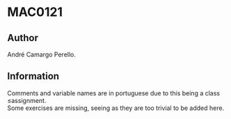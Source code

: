 # MAC0121

## Author
André Camargo Perello.

## Information
Comments and variable names are in portuguese due to this being a class ≤assignment.  
Some exercises are missing, seeing as they are too trivial to be added here.